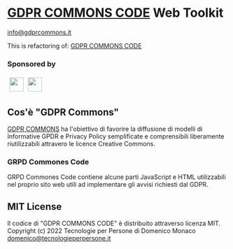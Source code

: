 # [GDPR COMMONS CODE](https://www.gdprcommons.it) Web Toolkit

[info@gdprcommons.it](mailto:info@gdprcommons.it)

This is refactoring of: 
[GDPR COMMONS CODE](https://github.com/domenicomonaco/gdpr-commons/tree/main/_js-plug-in)

### Sponsored by
[<img align="left" style="margin:5px" src="http://cdn.tecnologieperpersone.it/img/dmonaco_happy_hacking.png" height="32" />](https://blog.domenicomonaco.it)

[<img style="margin:5px;" src="http://cdn.tecnologieperpersone.it/img/tecnologie-per-persone-logo.png" height="32" />](https://tecnologieperpersone.it)

## Cos'è "GDPR Commons"

[GDPR COMMONS](https://www.gdprcommons.it) ha l'obiettivo di favorire la diffusione di modelli di Informative GPDR e Privacy Policy semplificate e comprensibili liberamente riutilizzabili attravero le licence Creative Commons.

### GRPD Commones Code

GRPD Commones Code contiene alcune parti JavaScript e HTML utilizzabili nel proprio sito web utili ad implementare gli avvisi richiesti dal GDPR.


## MIT License

Il codice di "GDPR COMMONS CODE" è distribuito attraverso licenza MIT.
Copyright (c) 2022 Tecnologie per Persone di Domenico Monaco <domenico@tecnologieperpersone.it>